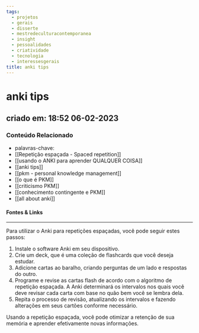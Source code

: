 ```yaml
---
tags:
  - projetos
  - gerais
  - disserte
  - mestredeculturacontemporanea
  - insight
  - pessoalidades
  - criatividade
  - tecnologia
  - interessesgerais
title: anki tips
---
```


# anki tips

## criado em: 18:52 06-02-2023

### Conteúdo Relacionado

- palavras-chave:  
- [[Repetição espaçada - Spaced repetition]]
- [[usando o ANKI para aprender QUALQUER COISA]]
- [[anki tips]]
- [[pkm - personal knowledge management]]
- [[o que é PKM]]
- [[criticismo PKM]]
- [[conhecimento contingente e PKM]]
- [[all about anki]]

#### Fontes & Links

---

Para utilizar o Anki para repetições espaçadas, você pode seguir estes passos:

1. Instale o software Anki em seu dispositivo.
2. Crie um deck, que é uma coleção de flashcards que você deseja estudar.
3. Adicione cartas ao baralho, criando perguntas de um lado e respostas do outro.
4. Programe e revise as cartas flash de acordo com o algoritmo de repetição espaçada. A Anki determinará os intervalos nos quais você deve revisar cada carta com base no quão bem você se lembra dela.
5. Repita o processo de revisão, atualizando os intervalos e fazendo alterações em seus cartões conforme necessário.

Usando a repetição espaçada, você pode otimizar a retenção de sua memória e aprender efetivamente novas informações.
